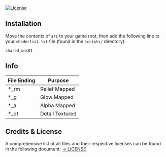 [![License](https://img.shields.io/badge/License-CC%20BY--NC--ND%204.0-lightgrey.svg)](docs/licenses/CreativeCommons_CC-BY-NC-ND-4.0.txt)  


## Installation

Move the contents of **`src`** to your game root, then add the following line to your `shaderlist.txt` file (found in the `scripts/` directory):

```
shared_mas01
```

## Info

| File Ending | Purpose |
|--------------|----------|
| *_rm | Relief Mapped |
| *_g | Glow Mapped |
| *_a | Alpha Mapped |
| *_dt | Detail Textured |


## Credits & License
A comprehensive list of all files and their respective licenses can be found in the following document:
[→ LICENSE](src/LICENSE)
